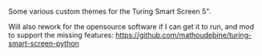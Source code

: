 Some various custom themes for the Turing Smart Screen 5". 

Will also rework for the opensource software if I can get it to run, and mod to support the missing features: https://github.com/mathoudebine/turing-smart-screen-python
